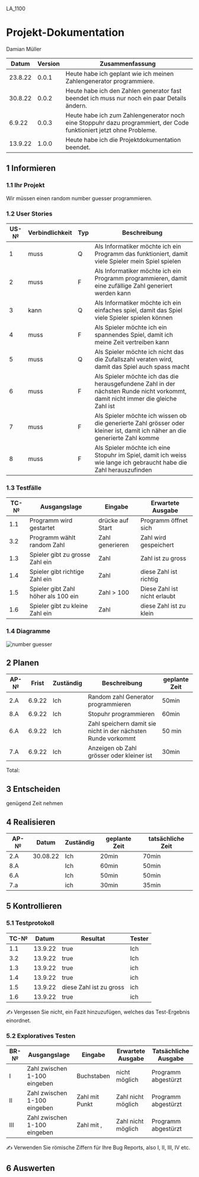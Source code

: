 LA_1100
# Projekt-Dokumentation

 Damian Müller

| Datum | Version | Zusammenfassung                                              |
| ----- | ------- | ------------------------------------------------------------ |
|  23.8.22     | 0.0.1   | Heute habe ich geplant wie ich meinen Zahlengenerator programmiere.  |
|30.8.22     | 0.0.2     | Heute habe ich den Zahlen generator fast beendet ich muss nur noch ein paar Details ändern.  |
|  6.9.22     | 0.0.3   |  Heute habe ich zum Zahlengenerator noch eine Stoppuhr dazu programmiert, der Code funktioniert jetzt ohne Probleme. |
|13.9.22|1.0.0| Heute habe ich die Projektdokumentation beendet.|
## 1 Informieren

### 1.1 Ihr Projekt

Wir müssen einen random number guesser programmieren.

### 1.2 User Stories

| US-№ | Verbindlichkeit | Typ  | Beschreibung                       |
| ---- | --------------- | ---- | ---------------------------------- |
| 1    |   muss          |   Q  | Als Informatiker möchte ich ein Programm das funktioniert, damit viele Spieler mein Spiel spielen |                       
| 2    |   muss          |  F   | Als Informatiker möchte ich ein Programm programmieren, damit eine zufällige Zahl generiert werden kann | 
| 3    |   kann          |   Q  | Als Informatiker möchte ich ein einfaches spiel, damit das Spiel viele Spieler spielen können |
|  4   |   muss          |  F   | Als Spieler möchte ich ein spannendes Spiel, damit ich meine Zeit vertreiben kann |
|  5   |   muss          |    Q | Als Spieler möchte ich nicht das die Zufallszahl veraten wird, damit das Spiel auch spass macht |
|  6   |   muss          |    F | Als Spieler möchte ich das die herausgefundene Zahl in der nächsten Runde nicht vorkommt, damit nicht immer die gleiche Zahl ist| 
| 7    |   muss          |   F  | Als Spieler möchte ich wissen ob die generierte Zahl grösser oder kleiner ist, damit ich näher an die generierte Zahl komme |
| 8    |muss                 | F| Als Spieler möchte ich eine Stopuhr im Spiel, damit ich weiss wie lange ich gebraucht habe die Zahl herauszufinden|               


### 1.3 Testfälle

| TC-№ | Ausgangslage | Eingabe | Erwartete Ausgabe |
| ---- | ------------ | ------- | ----------------- |
| 1.1  |  Programm wird gestartet | drücke auf Start|Programm öffnet sich|
| 3.2  | Programm wählt random Zahl |Zahl generieren |Zahl wird gespeichert |
|1.3   | Spieler gibt zu grosse Zahl ein | Zahl| Zahl ist zu gross |
|1.4   |Spieler gibt richtige Zahl ein | Zahl| diese Zahl ist richtig|
|1.5   | Spieler gibt Zahl höher als 100 ein| Zahl > 100| Diese Zahl ist nicht erlaubt|
|1.6| Spieler gibt zu kleine Zahl ein |Zahl| diese Zahl ist zu klein|

 

### 1.4 Diagramme
![number guesser](https://user-images.githubusercontent.com/110892840/188601917-2062f32c-3ba7-4bdb-b12e-35ae1f841b40.png)

 

## 2 Planen

| AP-№ | Frist | Zuständig | Beschreibung | geplante Zeit |
| ---- | ----- | --------- | ------------ | ------------- |
| 2.A  |  6.9.22     | Ich       |Random zahl Generator programmieren|50min |
| 8.A     | 6.9.22      | Ich       |Stopuhr programmieren              |    60min |
| 6.A      | 6.9.22     |Ich        |Zahl speichern damit sie nicht in der nächsten Runde vorkommt| 50 min|
|7.A|     6.9.22|Ich | Anzeigen ob Zahl grösser oder kleiner ist |30min|
Total: 

 
 
## 3 Entscheiden
genügend Zeit nehmen

## 4 Realisieren

| AP-№ | Datum | Zuständig | geplante Zeit | tatsächliche Zeit |
| ---- | ----- | --------- | ------------- | ----------------- |
| 2.A  |  30.08.22     | Ich|  20min             |   70min                |
| 8.A  |       | Ich          | 60min              |   50min                |
|6.A|          | Ich | 50min| 50min |
 |7.a|         |ich |30min|35min|

## 5 Kontrollieren

### 5.1 Testprotokoll

| TC-№ | Datum | Resultat | Tester |
| ---- | ----- | -------- | ------ |
| 1.1  | 13.9.22  |  true |   Ich     |
| 3.2  | 13.9.22      |    true      |Ich        |
|1.3| 13.9.22| true|ich|
|1.4|13.9.22|true|ich |
|1.5|13.9.22|diese Zahl ist zu gross|ich|
|1.6|13.9.22|true|ich |

✍️ Vergessen Sie nicht, ein Fazit hinzuzufügen, welches das Test-Ergebnis einordnet.

### 5.2 Exploratives Testen

| BR-№ | Ausgangslage | Eingabe | Erwartete Ausgabe | Tatsächliche Ausgabe |
| ---- | ------------ | ------- | ----------------- | -------------------- |
| I    | Zahl zwischen 1-100 eingeben  |  Buchstaben     | nicht möglich  | Programm abgestürzt    |
| II  |   Zahl zwischen 1-100 eingeben | Zahl mit Punkt     |Zahl nicht möglich |Programm abgestürzt|
|III|  Zahl zwischen 1-100 eingeben   |Zahl mit ,| Zahl nicht möglich| Programm abgestürzt|


✍️ Verwenden Sie römische Ziffern für Ihre Bug Reports, also I, II, III, IV etc.

## 6 Auswerten

 
